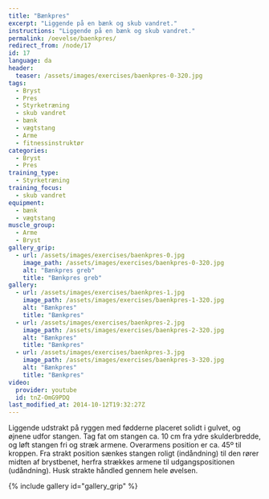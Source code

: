 ```yaml
---
title: "Bænkpres"
excerpt: "Liggende på en bænk og skub vandret."
instructions: "Liggende på en bænk og skub vandret."
permalink: /oevelse/baenkpres/
redirect_from: /node/17
id: 17
language: da
header:
  teaser: /assets/images/exercises/baenkpres-0-320.jpg
tags:
  - Bryst
  - Pres
  - Styrketræning
  - skub vandret
  - bænk
  - vægtstang
  - Arme
  - fitnessinstruktør
categories:
  - Bryst
  - Pres
training_type: 
  - Styrketræning
training_focus: 
  - skub vandret
equipment:
  - bænk
  - vægtstang
muscle_group:
  - Arme
  - Bryst
gallery_grip:
  - url: /assets/images/exercises/baenkpres-0.jpg
    image_path: /assets/images/exercises/baenkpres-0-320.jpg
    alt: "Bænkpres greb"
    title: "Bænkpres greb"
gallery:
  - url: /assets/images/exercises/baenkpres-1.jpg
    image_path: /assets/images/exercises/baenkpres-1-320.jpg
    alt: "Bænkpres"
    title: "Bænkpres"
  - url: /assets/images/exercises/baenkpres-2.jpg
    image_path: /assets/images/exercises/baenkpres-2-320.jpg
    alt: "Bænkpres"
    title: "Bænkpres"
  - url: /assets/images/exercises/baenkpres-3.jpg
    image_path: /assets/images/exercises/baenkpres-3-320.jpg
    alt: "Bænkpres"
    title: "Bænkpres"
video:
  provider: youtube
  id: tnZ-OmG9PDQ
last_modified_at: 2014-10-12T19:32:27Z
---
```


Liggende udstrakt på ryggen med fødderne placeret solidt i gulvet, og øjnene udfor stangen. Tag fat om stangen ca. 10 cm fra ydre skulderbredde, og løft stangen fri og stræk armene. Overarmens position er ca. 45º til kroppen. Fra strakt position sænkes stangen roligt (indåndning) til den rører midten af brystbenet, herfra strækkes armene til udgangspositionen (udåndning). Husk strakte håndled gennem hele øvelsen.

{% include gallery id="gallery_grip" %}
